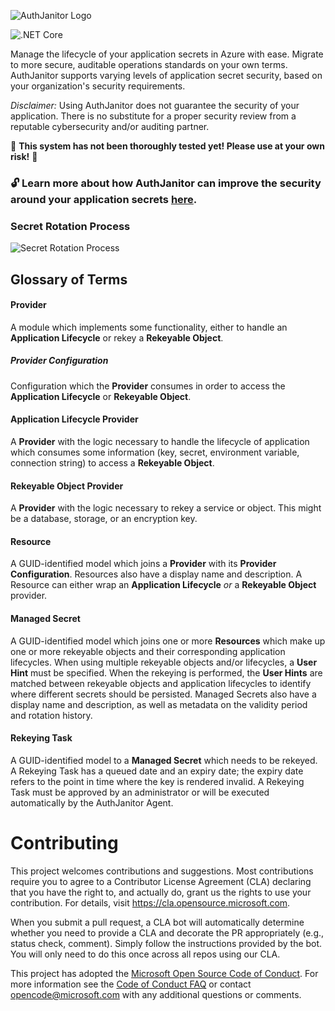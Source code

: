 ![AuthJanitor Logo](../master/docs/assets/img/AJLogoDark.png?raw=true)

![.NET Core](https://github.com/microsoft/AuthJanitor/workflows/.NET%20Core/badge.svg?branch=master)

Manage the lifecycle of your application secrets in Azure with ease. Migrate to more secure, auditable operations standards on your own terms. AuthJanitor supports varying levels of application secret security, based on your organization's security requirements.

*Disclaimer:* Using AuthJanitor does not guarantee the security of your application. There is no substitute for a proper security review from a reputable cybersecurity and/or auditing partner.

:red_circle: **This system has not been thoroughly tested yet! Please use at your own risk!** :red_circle:

### :unlock: Learn more about how AuthJanitor can improve the security around your application secrets [here](https://github.com/microsoft/AuthJanitor/wiki/Authentication-Authorization-Concepts).

### Secret Rotation Process
![Secret Rotation Process](../master/docs/assets/img/SecretRotationWorkflow.png?raw=true)

## Glossary of Terms
#### Provider
A module which implements some functionality, either to handle an **Application Lifecycle** or rekey a **Rekeyable Object**.

##### Provider Configuration
Configuration which the **Provider** consumes in order to access the **Application Lifecycle** or **Rekeyable Object**.

#### Application Lifecycle Provider
A **Provider** with the logic necessary to handle the lifecycle of application which consumes some information (key, secret, environment variable, connection string) to access a **Rekeyable Object**.

#### Rekeyable Object Provider
A **Provider** with the logic necessary to rekey a service or object. This might be a database, storage, or an encryption key.

#### Resource
A GUID-identified model which joins a **Provider** with its **Provider Configuration**. Resources also have a display name and description. A Resource can either wrap an **Application Lifecycle** _or_ a **Rekeyable Object** provider.

#### Managed Secret
A GUID-identified model which joins one or more **Resources** which make up one or more rekeyable objects and their corresponding application lifecycles. When using multiple rekeyable objects and/or lifecycles, a **User Hint** must be specified. When the rekeying is performed, the **User Hints** are matched between rekeyable objects and application lifecycles to identify where different secrets should be persisted. Managed Secrets also have a display name and description, as well as metadata on the validity period and rotation history.

#### Rekeying Task
A GUID-identified model to a **Managed Secret** which needs to be rekeyed. A Rekeying Task has a queued date and an expiry date; the
expiry date refers to the point in time where the key is rendered invalid. A Rekeying Task must be approved by an administrator or will be executed automatically by the AuthJanitor Agent.

# Contributing

This project welcomes contributions and suggestions.  Most contributions require you to agree to a
Contributor License Agreement (CLA) declaring that you have the right to, and actually do, grant us
the rights to use your contribution. For details, visit https://cla.opensource.microsoft.com.

When you submit a pull request, a CLA bot will automatically determine whether you need to provide
a CLA and decorate the PR appropriately (e.g., status check, comment). Simply follow the instructions
provided by the bot. You will only need to do this once across all repos using our CLA.

This project has adopted the [Microsoft Open Source Code of Conduct](https://opensource.microsoft.com/codeofconduct/).
For more information see the [Code of Conduct FAQ](https://opensource.microsoft.com/codeofconduct/faq/) or
contact [opencode@microsoft.com](mailto:opencode@microsoft.com) with any additional questions or comments.